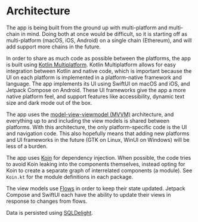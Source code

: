 # Architecture

The app is being built from the ground up with multi-platform and multi-chain in mind. Doing both at once would be difficult, so it is starting off as multi-platform (macOS, iOS, Android) on a single chain (Ethereum), and will add support more chains in the future.

In order to share as much code as possible between the platforms, the app is built using [Kotlin Multiplatform](https://kotlinlang.org/lp/mobile/). Kotlin Multiplatform allows for easy integration between Kotlin and native code, which is important because the UI on each platform is implemented in a platform-native framework and language. The app implements its UI using SwiftUI on macOS and iOS, and Jetpack Compose on Android. These UI frameworks give the app a more native platform feel, and support features like accessibility, dynamic text size and dark mode out of the box.

The app uses the [model-view-viewmodel (MVVM)](https://en.wikipedia.org/wiki/Model–view–viewmodel) architecture, and everything up to and including the view models is shared between platforms. With this architecture, the only platform-specific code is the UI and navigation code. This also hopefully means that adding new platforms and UI frameworks in the future (GTK on Linux, WinUI on Windows) will be less of a burden.

The app uses [Koin](https://insert-koin.io) for dependency injection. When possible, the code tries to avoid Koin leaking into the components themselves, instead opting for Koin to create a separate graph of interrelated components (a module). See `Koin.kt` for the module definitions in each package. 

The view models use [Flows](https://kotlinlang.org/docs/flow.html) in order to keep their state updated. Jetpack Compose and SwiftUI each have the ability to update their views in response to changes from flows.

Data is persisted using [SQLDelight](https://cashapp.github.io/sqldelight/).
